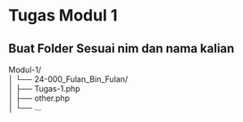 # Tugas Modul 1

## Buat Folder Sesuai nim dan nama kalian

Modul-1/  
│   └── 24-000_Fulan_Bin_Fulan/  
│       ├── Tugas-1.php  
│       ├── other.php  
│       └── ...  

